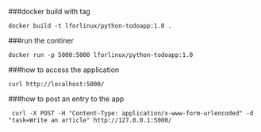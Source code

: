 ###docker build with tag
```
docker build -t lforlinux/python-todoapp:1.0 .
```
###run the continer
```
docker run -p 5000:5000 lforlinux/python-todoapp:1.0
```
###how to access the application
```
curl http://localhost:5000/
```
###how to post an entry to the app
```
 curl -X POST -H "Content-Type: application/x-www-form-urlencoded" -d "task=Write an article" http://127.0.0.1:5000/
```
